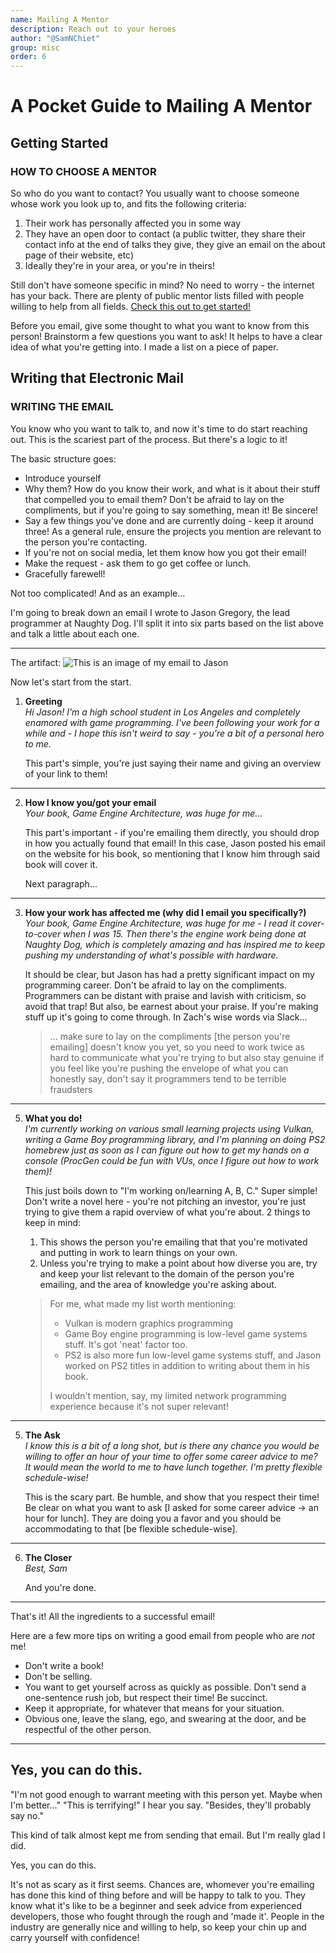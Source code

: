 ```yaml
---
name: Mailing A Mentor
description: Reach out to your heroes
author: "@SamNChiet"
group: misc
order: 6
---
```


# A Pocket Guide to Mailing A Mentor

## Getting Started

### HOW TO CHOOSE A MENTOR

So who do you want to contact? You usually want to choose someone whose work you look up to, and fits the following criteria:
1. Their work has personally affected you in some way
2. They have an open door to contact (a public twitter, they share their contact info at the end of talks they give, they give an email on the about page of their website, etc)
3. Ideally they're in your area, or you're in theirs!

Still don't have someone specific in mind? No need to worry - the internet has your back. There are plenty of public mentor lists filled with people willing to help from all fields. [Check this out to get started!](http://stephaniehurlburt.com/blog/2016/11/14/list-of-engineers-willing-to-mentor-you)  

Before you email, give some thought to what you want to know from this person!
Brainstorm a few questions you want to ask! It helps to have a clear idea of what you're getting into. I made a list on a piece of paper.  

## Writing that Electronic Mail

###  WRITING THE EMAIL

You know who you want to talk to, and now it's time to do start reaching out. This is the scariest part of the process. But there's a logic to it!  

The basic structure goes:

* Introduce yourself
* Why them? How do you know their work, and what is it about their stuff that compelled you to email them? Don't be afraid to lay on the compliments, but if you're going to say something, mean it! Be sincere!
* Say a few things you've done and are currently doing - keep it around three! As a general rule, ensure the projects you mention are relevant to the person you're contacting.
* If you're not on social media, let them know how you got their email! 
* Make the request - ask them to go get coffee or lunch.
* Gracefully farewell!

Not too complicated! And as an example...

I'm going to break down an email I wrote to Jason Gregory, the lead programmer at Naughty Dog. I'll split it into six parts based on the list above and talk a little about each one. 


-----
The artifact:
![This is an image of my email to Jason](https://cdn.discordapp.com/attachments/239737791225790464/459533405936156672/unknown.png)

Now let's start from the start.  
1. **Greeting**  
    *Hi Jason!
    I'm a high school student in Los Angeles and completely enamored with game programming. I've been following your work for a while and - I hope this isn't weird to say - you're a bit of a personal hero to me.*

    This part's simple, you're just saying their name and giving an overview of your link to them!

---

2. **How I know you/got your email**  
*Your book, Game Engine Architecture, was huge for me...*

   This part's important - if you're emailing them directly, you should drop in how you actually found that email! In this case, Jason posted his email on the website for his book, so mentioning that I know him through said book will cover it.

    Next paragraph...

---

3. **How your work has affected me (why did I email you specifically?)**  
*Your book, Game Engine Architecture, was huge for me - I read it cover-to-cover when I was 15. Then there's the engine work being done at Naughty Dog, which is completely amazing and has inspired me to keep pushing my understanding of what's possible with hardware.*

   It should be clear, but Jason has had a pretty significant impact on my programming career.
   Don't be afraid to lay on the compliments.  Programmers can be distant with praise and lavish with criticism, so avoid that trap!
But also, be earnest about your praise. If you're making stuff up it's going to come through.
In Zach's wise words via Slack...
    >... 
    make sure to lay on the compliments
[the person you're emailing] doesn't know you yet, so you need to work twice as hard to communicate what you're trying to
but also stay genuine
if you feel like you're pushing the envelope of what you can honestly say, don't say it
programmers tend to be terrible fraudsters

---
5. **What you do!**  
*I'm currently working on various small learning projects using Vulkan, writing a Game Boy programming library, and I'm _planning_ on doing PS2 homebrew just as soon as I can figure out how to get my hands on a console (ProcGen could be fun with VUs, once I figure out how to work them)!*


    This just boils down to "I'm working on/learning A, B, C." Super simple! Don't write a novel here - you're not pitching an investor, you're just trying to give them a rapid overview of what you're about.
    2 things to keep in mind:
    1. This shows the person you're emailing that that you're motivated and putting in work to learn things on your own.
    2. Unless you're trying to make a point about how diverse you are, try and keep your list relevant to the domain of the person you're emailing, and the area of knowledge you're asking about.
    >For me, what made my list worth mentioning:
    >- Vulkan is modern graphics programming
    >- Game Boy engine programming is low-level game systems stuff. It's got 'neat' factor too.
    >- PS2 is also more fun low-level game systems stuff, and Jason worked on PS2 titles in addition to writing about them in his book. 
    >
    >I wouldn't mention, say, my limited network programming experience because it's not super relevant!

---

5. **The Ask**  
*I know this is a bit of a long shot, but is there any chance you would be willing to offer an hour of your time to offer some career advice to me? It would mean the world to me to have lunch together. I'm pretty flexible schedule-wise!*

	This is the scary part. Be humble, and show that you respect their time! Be clear on what you want to ask [I asked for some career advice -> an hour for lunch]. They are doing you a favor and you should be accommodating to that [be flexible schedule-wise].

---
6. **The Closer**  
    *Best,
        Sam*

     And you're done.

---
That's it! All the ingredients to a successful email!

Here are a few more tips on writing a good email from people who are *not* me!

* Don't write a book!
* Don't be selling.
* You want to get yourself across as quickly as possible. Don't send a one-sentence rush job, but respect their time! Be succinct.
* Keep it appropriate, for whatever that means for your situation.
* Obvious one, leave the slang, ego, and swearing at the door, and be respectful of the other person.




---

## Yes, you can do this.

"I'm not good enough to warrant meeting with this person yet. Maybe when I'm better..."
"This is terrifying!" I hear you say. "Besides, they'll probably say no."

This kind of talk almost kept me from sending that email. But I'm really glad I did.

Yes, you can do this.

It's not as scary as it first seems. Chances are, whomever you're emailing has done this kind of thing before and will be happy to talk to you. They know what it's like to be a beginner and seek advice from experienced developers, those who fought through the rough and 'made it'. People in the industry are generally nice and willing to help, so keep your chin up and carry yourself with confidence!

